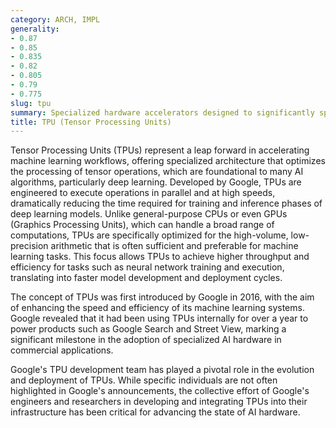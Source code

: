 ```yaml
---
category: ARCH, IMPL
generality:
- 0.87
- 0.85
- 0.835
- 0.82
- 0.805
- 0.79
- 0.775
slug: tpu
summary: Specialized hardware accelerators designed to significantly speed up the calculations required for ML tasks.
title: TPU (Tensor Processing Units)
---
```


Tensor Processing Units (TPUs) represent a leap forward in accelerating machine learning workflows, offering specialized architecture that optimizes the processing of tensor operations, which are foundational to many AI algorithms, particularly deep learning. Developed by Google, TPUs are engineered to execute operations in parallel and at high speeds, dramatically reducing the time required for training and inference phases of deep learning models. Unlike general-purpose CPUs or even GPUs (Graphics Processing Units), which can handle a broad range of computations, TPUs are specifically optimized for the high-volume, low-precision arithmetic that is often sufficient and preferable for machine learning tasks. This focus allows TPUs to achieve higher throughput and efficiency for tasks such as neural network training and execution, translating into faster model development and deployment cycles.

The concept of TPUs was first introduced by Google in 2016, with the aim of enhancing the speed and efficiency of its machine learning systems. Google revealed that it had been using TPUs internally for over a year to power products such as Google Search and Street View, marking a significant milestone in the adoption of specialized AI hardware in commercial applications.

Google's TPU development team has played a pivotal role in the evolution and deployment of TPUs. While specific individuals are not often highlighted in Google's announcements, the collective effort of Google's engineers and researchers in developing and integrating TPUs into their infrastructure has been critical for advancing the state of AI hardware.